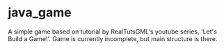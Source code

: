 # java_game

A simple game based on tutorial by RealTutsGML's youtube series, 'Let's Build a Game!'. Game is currently incomplete, but main structure is there.
